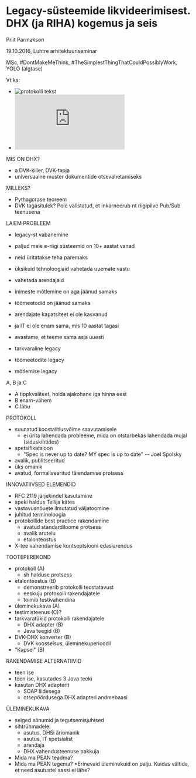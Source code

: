 # Legacy-süsteemide likvideerimisest. DHX (ja RIHA) kogemus ja seis

Priit Parmakson

19.10.2016, Luhtre arhitektuuriseminar

MSc, #DontMakeMeThink, #TheSimplestThingThatCouldPossiblyWork, YOLO (algtase)

Vt ka:
  - ![protokolli tekst](https://e-gov.github.io/DHX/)
  - ![DHX adapter](https://e-gov.github.io/DHX/Adapter.html)

MIS ON DHX?
  - a DVK-killer, DVK-tapja
  - universaalne muster dokumentide otsevahetamiseks


MILLEKS?
  - Pythagorase teoreem
  - DVK tagasitulek? Pole välistatud, et inkarneerub
    nt riigipilve Pub/Sub teenusena

LAIEM PROBLEEM
  - legacy-st vabanemine
  - paljud meie e-riigi süsteemid on 10+ aastat vanad
  - neid üritatakse teha paremaks
  - üksikuid tehnoloogiaid vahetada uuemate vastu
  - vahetada arendajaid

  - inimeste mõtlemine on aga jäänud samaks
  - töömeetodid on jäänud samaks
  - arendajate kapatsiteet ei ole kasvanud
  - ja IT ei ole enam sama, mis 10 aastat tagasi

  - avastame, et teeme sama asja uuesti

  - tarkvaraline legacy
  - töömeetodite legacy
  - mõtlemise legacy

A, B ja C
  - A tippkvaliteet, hoida ajakohane iga hinna eest
  - B enam-vähem
  - C läbu

PROTOKOLL
  - suunatud koostalitlusvõime saavutamisele
    - ei ürita lahendada probleeme, mida on otstarbekas
      lahendada mujal (siduskihtides)
  - spetsifikatsioon
    - "Spec is never up to date? MY spec is up to date" -- Joel Spolsky
  - avalik, publitseeritud
  - üks omanik
  - avatud, formaliseeritud täiendamise protsess

INNOVATIIVSED ELEMENDID
  - RFC 2119 järjekindel kasutamine
  - speki haldus Tellija kätes
  - vastavusnõuete ilmutatud väljatoomine
  - juhitud terminoloogia
  - protokollide best practice rakendamine
    - avatud standardiloome protsess
    - avalik arutelu
    - etalonteostus
  - X-tee vahendamise kontseptsiooni edasiarendus

TOOTEPEREKOND
  - protokoll (A)
    - sh halduse protsess
  - etalonteostus (B)
    - demonstreerib protokolli teostatavust
    - eeskuju protokolli rakendajatele
    - toimib testivahendina
  - üleminekukava (A)
  - testimisteenus (C)?
  - tarkvaratükid protokolli rakendajatele
    - DHX adapter (B) 
    - Java teegid (B)
  - DVK-DHX konverter (B)
    - DVK koosseisus, üleminekuperioodil
  - "Kapsel" (B)

RAKENDAMISE ALTERNATIIVID
  - teen ise
  - teen ise, kasutades 3 Java teeki
  - kasutan DHX adapterit
    - SOAP liidesega
    - otsepöördusega DHX adapteri andmebaasi

ÜLEMINEKUKAVA
  - selged sõnumid ja tegutsemisjuhised
  - sihtrühmadele:
    - asutus, DHSi äriomanik
    - asutus, IT spetsialist
    - arendaja
    - DHX vahendusteenuse pakkuja
  - Mida ma PEAN teadma?
  - Mida ma PEAN tegema?
  *Erinevaid üleminekuid on palju. Kuidas vältida, et need asutustel sassi ei lähe?
